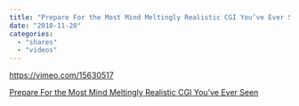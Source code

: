 ```yaml
---
title: "Prepare For the Most Mind Meltingly Realistic CGI You’ve Ever Seen"
date: "2010-11-20"
categories: 
  - "shares"
  - "videos"
---
```


https://vimeo.com/15630517

[Prepare For the Most Mind Meltingly Realistic CGI You’ve Ever Seen](http://gizmodo.com/5691747/prepare-for-the-most-mind-meltingly-realistic-cgi-youve-ever-seen)
